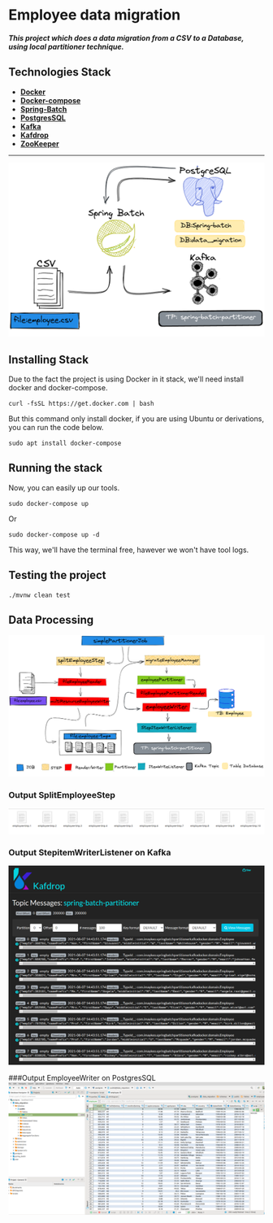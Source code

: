 

# Employee data migration

##### This project which does a data migration from a CSV to a Database, using local partitioner technique.

## Technologies Stack

- [**Docker**](https://www.docker.com/)
- [**Docker-compose**](https://github.com/docker/compose)
- [**Spring-Batch**](https://docs.spring.io/spring-batch/docs/current/reference/html/spring-batch-intro.html#spring-batch-intro)
- [**PostgresSQL**](https://www.postgresql.org/)
- [**Kafka**](https://kafka.apache.org/)
- [**Kafdrop**](https://github.com/obsidiandynamics/kafdrop)
- [**ZooKeeper**](https://zookeeper.apache.org/)


<hr>

![Core Architeture](files/readme/core/core.png)

## Installing Stack

Due to the fact the project is using Docker in it stack, 
we'll need install docker and docker-compose.
````
curl -fsSL https://get.docker.com | bash
````
But this command only install docker, if you are using Ubuntu or derivations,
you can run the code below.
````
sudo apt install docker-compose
````

## Running the stack
Now, you can easily up our tools.
````
sudo docker-compose up
````
Or
````
sudo docker-compose up -d
````
This way, we'll have the terminal free,
hawever we won't have tool logs. 

## Testing the project

````
./mvnw clean test
````
## Data Processing

![Data_processing](files/readme/processing/processing.png)

### Output SplitEmployeeStep
![SplitEmployeeStep.png](files/readme/output/spliemployeestep/img.png)

### Output StepitemWriterListener on Kafka
![img.png](files/readme/output/stepitemWriterListener/img.png)


###Output EmployeeWriter on PostgresSQL
![img_1.png](files/readme/output/employeeWriter/img.png)

